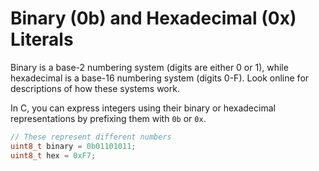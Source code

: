 # Binary (0b) and Hexadecimal (0x) Literals

Binary is a base-2 numbering system (digits are either 0 or 1), while hexadecimal is a base-16 numbering system (digits 0-F). Look online for descriptions of how these systems work.

In C, you can express integers using their binary or hexadecimal representations by prefixing them with `0b` or `0x`.

```C
// These represent different numbers
uint8_t binary = 0b01101011;
uint8_t hex = 0xF7;
```
